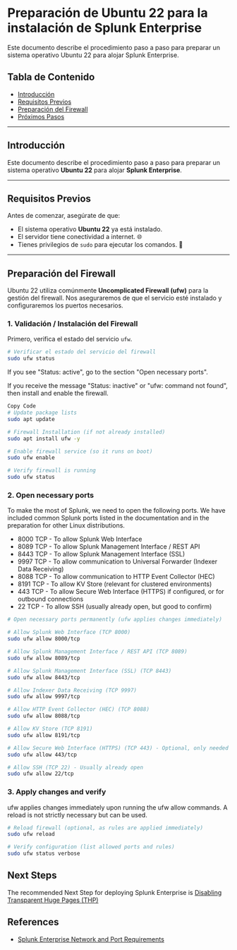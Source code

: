 # Preparación de Ubuntu 22 para la instalación de Splunk Enterprise

Este documento describe el procedimiento paso a paso para preparar un sistema operativo Ubuntu 22 para alojar Splunk Enterprise.

## Tabla de Contenido
- [Introducción](#introducción)
- [Requisitos Previos](#requisitos-previos)
- [Preparación del Firewall](#preparación-del-firewall)
- [Próximos Pasos](#próximos-pasos)

---

## Introducción
Este documento describe el procedimiento paso a paso para preparar un sistema operativo **Ubuntu 22** para alojar **Splunk Enterprise**.

---

## Requisitos Previos
Antes de comenzar, asegúrate de que:

* El sistema operativo **Ubuntu 22** ya está instalado.
* El servidor tiene conectividad a internet. 🌐
* Tienes privilegios de `sudo` para ejecutar los comandos. 🔑

---

## Preparación del Firewall
Ubuntu 22 utiliza comúnmente **Uncomplicated Firewall (ufw)** para la gestión del firewall. Nos aseguraremos de que el servicio esté instalado y configuraremos los puertos necesarios.

### 1. Validación / Instalación del Firewall
Primero, verifica el estado del servicio `ufw`.

```bash
# Verificar el estado del servicio del firewall
sudo ufw status
```

If you see "Status: active", go to the section "Open necessary ports".

If you receive the message "Status: inactive" or "ufw: command not found", then install and enable the firewall.

```bash
Copy Code
# Update package lists
sudo apt update

# Firewall Installation (if not already installed)
sudo apt install ufw -y

# Enable firewall service (so it runs on boot)
sudo ufw enable

# Verify firewall is running
sudo ufw status
```

### 2. Open necessary ports

To make the most of Splunk, we need to open the following ports. We have included common Splunk ports listed in the documentation and in the preparation for other Linux distributions.

* 8000 TCP - To allow Splunk Web Interface
* 8089 TCP - To allow Splunk Management Interface / REST API
* 8443 TCP - To allow Splunk Management Interface (SSL)
* 9997 TCP - To allow communication to Universal Forwarder (Indexer Data Receiving)
* 8088 TCP - To allow communication to HTTP Event Collector (HEC)
* 8191 TCP - To allow KV Store (relevant for clustered environments)
* 443 TCP - To allow Secure Web Interface (HTTPS) if configured, or for outbound connections
* 22 TCP - To allow SSH (usually already open, but good to confirm)

``` bash
# Open necessary ports permanently (ufw applies changes immediately)

# Allow Splunk Web Interface (TCP 8000)
sudo ufw allow 8000/tcp

# Allow Splunk Management Interface / REST API (TCP 8089)
sudo ufw allow 8089/tcp

# Allow Splunk Management Interface (SSL) (TCP 8443)
sudo ufw allow 8443/tcp

# Allow Indexer Data Receiving (TCP 9997)
sudo ufw allow 9997/tcp

# Allow HTTP Event Collector (HEC) (TCP 8088)
sudo ufw allow 8088/tcp

# Allow KV Store (TCP 8191)
sudo ufw allow 8191/tcp

# Allow Secure Web Interface (HTTPS) (TCP 443) - Optional, only needed if you configure Splunk for HTTPS on 443
sudo ufw allow 443/tcp

# Allow SSH (TCP 22) - Usually already open
sudo ufw allow 22/tcp

```

### 3. Apply changes and verify

ufw applies changes immediately upon running the ufw allow commands. A reload is not strictly necessary but can be used.

``` bash
# Reload firewall (optional, as rules are applied immediately)
sudo ufw reload

# Verify configuration (list allowed ports and rules)
sudo ufw status verbose
```

## Next Steps

The recommended Next Step for deploying Splunk Enterprise is [Disabling Transparent Huge Pages (THP)](https://github.com/splunkcep/splunk_platform/blob/main/OS_preparation/Disable_THP_EN.md)

## References

* [Splunk Enterprise Network and Port Requirements](https://docs.splunk.com/Documentation/Splunk/9.4.1/InheritedDeployment/Ports)
